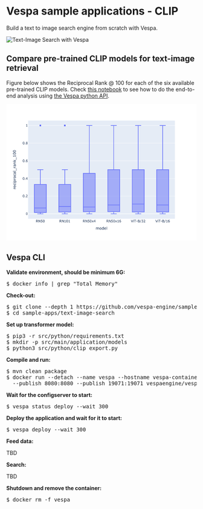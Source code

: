 <!-- Copyright Yahoo. Licensed under the terms of the Apache 2.0 license. See LICENSE in the project root. -->

# Vespa sample applications - CLIP

Build a text to image search engine from scratch with Vespa.

![Text-Image Search with Vespa](resources/demo.gif)

## Compare pre-trained CLIP models for text-image retrieval

Figure below shows the Reciprocal Rank @ 100 for each of the six 
available pre-trained CLIP models. Check [this notebook]((https://github.com/vespa-engine/sample-apps/blob/master/text-image-search/src/python/compare-pre-trained-clip-for-text-image-search.ipynb)) to see how 
to do the end-to-end analysis using [the Vespa python API](https://pyvespa.readthedocs.io/en/latest/index.html).

![alt text](resources/clip-evaluation-boxplot.png)

## Vespa CLI

**Validate environment, should be minimum 6G:**

<pre>
$ docker info | grep "Total Memory"
</pre>

**Check-out:**

<pre data-test="exec">
$ git clone --depth 1 https://github.com/vespa-engine/sample-apps.git
$ cd sample-apps/text-image-search 
</pre>

**Set up transformer model:**
<pre data-test="exec">
$ pip3 -r src/python/requirements.txt
$ mkdir -p src/main/application/models
$ python3 src/python/clip_export.py
</pre>

**Compile and run:**

<pre data-test="exec">
$ mvn clean package
$ docker run --detach --name vespa --hostname vespa-container \
  --publish 8080:8080 --publish 19071:19071 vespaengine/vespa
</pre>

**Wait for the configserver to start:**

<pre data-test="exec" data-test-wait-for="is ready">
$ vespa status deploy --wait 300
</pre>

**Deploy the application and wait for it to start:**

<pre data-test="exec" data-test-wait-for="is ready">
$ vespa deploy --wait 300
</pre>

**Feed data:**

TBD

**Search:**

TBD

**Shutdown and remove the container:**

<pre data-test="after">
$ docker rm -f vespa
</pre>
